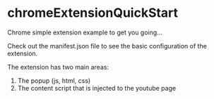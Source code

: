 # chromeExtensionQuickStart
Chrome simple extension example to get you going...

Check out the manifest.json file to see the basic configuration of the extension.

The extension has two main areas:
1. The popup (js, html, css)
2. The content script that is injected to the youtube page